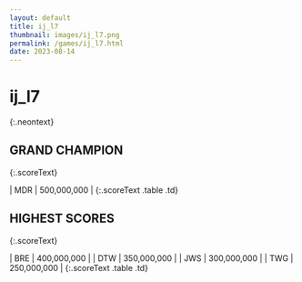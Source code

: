 ```yaml
---
layout: default
title: ij_l7
thumbnail: images/ij_l7.png
permalink: /games/ij_l7.html
date: 2023-08-14
---
```


# ij_l7 
{:.neontext}

## GRAND CHAMPION
{:.scoreText}

| MDR | 500,000,000 | 
{:.scoreText .table .td}

## HIGHEST SCORES
{:.scoreText}

| BRE | 400,000,000 | 
| DTW | 350,000,000 | 
| JWS | 300,000,000 | 
| TWG | 250,000,000 | 
{:.scoreText .table .td}
